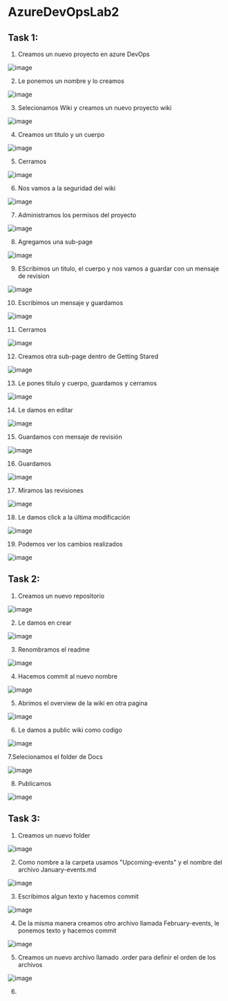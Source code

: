 # AzureDevOpsLab2
## Task 1:
1. Creamos un nuevo proyecto en azure DevOps

![image](https://github.com/CristianAlvarez-b/AzureDevOpsLab2/assets/134233917/f14dab3c-11bb-4db6-a8cc-191c6dd994df)
 
2. Le ponemos un nombre y lo creamos

![image](https://github.com/CristianAlvarez-b/AzureDevOpsLab2/assets/134233917/e3749a95-44f7-4cc6-9101-50a7dbe13e38)

3. Selecionamos Wiki y creamos un nuevo proyecto wiki

![image](https://github.com/CristianAlvarez-b/AzureDevOpsLab2/assets/134233917/8a723fde-90c5-4457-888d-3b96b714ad7c)

4. Creamos un titulo y un cuerpo

![image](https://github.com/CristianAlvarez-b/AzureDevOpsLab2/assets/134233917/703fdefd-26df-4557-bfa9-6a640960f014)

5. Cerramos

![image](https://github.com/CristianAlvarez-b/AzureDevOpsLab2/assets/134233917/93256b05-3dbf-4734-836d-b32479fbade8)

6.  Nos vamos a la seguridad del wiki

![image](https://github.com/CristianAlvarez-b/AzureDevOpsLab2/assets/134233917/0d3bbcec-b355-41e4-b520-e24e675bc8f9)

7.  Administramos los permisos del proyecto

![image](https://github.com/CristianAlvarez-b/AzureDevOpsLab2/assets/134233917/0710f0fa-11ec-49d9-b44c-adc87bab6c6c)

8.  Agregamos una sub-page

![image](https://github.com/CristianAlvarez-b/AzureDevOpsLab2/assets/134233917/65b15595-2d22-47f0-8675-dd593fb13a02)

9.  EScribimos un titulo, el cuerpo y nos vamos a guardar con un mensaje de revision

![image](https://github.com/CristianAlvarez-b/AzureDevOpsLab2/assets/134233917/e4083c2b-7333-4156-8d73-f0e0d4e085cc)

10.  Escribimos un mensaje y guardamos

![image](https://github.com/CristianAlvarez-b/AzureDevOpsLab2/assets/134233917/065ca998-fa89-44e6-b89e-d0bf109dd54a)

11.  Cerramos

![image](https://github.com/CristianAlvarez-b/AzureDevOpsLab2/assets/134233917/fd73645c-d63d-4eec-a543-0d42efd14136)

12.  Creamos otra sub-page dentro de Getting Stared

![image](https://github.com/CristianAlvarez-b/AzureDevOpsLab2/assets/134233917/62538cf8-12f3-4ef3-adcf-8885e9ad2c1c)

13.  Le pones titulo y cuerpo, guardamos y cerramos

![image](https://github.com/CristianAlvarez-b/AzureDevOpsLab2/assets/134233917/80a2c43a-8f75-4600-a830-4c97e869479b)

14.  Le damos en editar

![image](https://github.com/CristianAlvarez-b/AzureDevOpsLab2/assets/134233917/18b0f08d-13b0-4d42-9776-7b254823d84a)

15.  Guardamos con mensaje de revisión

![image](https://github.com/CristianAlvarez-b/AzureDevOpsLab2/assets/134233917/e9e3b0da-c46c-4bd1-ba6b-d72ea9a40cf9)

16.  Guardamos

![image](https://github.com/CristianAlvarez-b/AzureDevOpsLab2/assets/134233917/853410d0-773e-4c48-bb82-afc30c291644)

17.  Miramos las revisiones

![image](https://github.com/CristianAlvarez-b/AzureDevOpsLab2/assets/134233917/146c7895-ea82-4e7e-bdb1-d995a7396b1b)

18. Le damos click a la última modificación

![image](https://github.com/CristianAlvarez-b/AzureDevOpsLab2/assets/134233917/477f15b4-d756-4b27-a5b4-25e9164af90b)

19. Podemos ver los cambios realizados

![image](https://github.com/CristianAlvarez-b/AzureDevOpsLab2/assets/134233917/cc7fc0b0-d6b0-4afe-b685-0bcdba3da37d)

## Task 2:
1. Creamos un nuevo repositorio

![image](https://github.com/CristianAlvarez-b/AzureDevOpsLab2/assets/134233917/00310beb-0b5b-49c1-b7e0-c964169bd859)

2. Le damos en crear

![image](https://github.com/CristianAlvarez-b/AzureDevOpsLab2/assets/134233917/0f863910-3c3f-41ce-805c-55a9898ce2ed)

3. Renombramos el readme

![image](https://github.com/CristianAlvarez-b/AzureDevOpsLab2/assets/134233917/70a37d2f-750d-4dd8-90f3-45786fc26719)

4. Hacemos commit al nuevo nombre

![image](https://github.com/CristianAlvarez-b/AzureDevOpsLab2/assets/134233917/4eafd1e1-fce4-4c91-92f0-a3a4e6c488d6)

5. Abrimos el overview de la wiki en otra pagina

![image](https://github.com/CristianAlvarez-b/AzureDevOpsLab2/assets/134233917/98dc9e5e-29aa-49fd-bed3-9b46acc99f00)

6. Le damos a public wiki como codigo

![image](https://github.com/CristianAlvarez-b/AzureDevOpsLab2/assets/134233917/6d0611eb-ba8e-451d-a947-dfa310c28743)

7.Selecionamos el folder de Docs

![image](https://github.com/CristianAlvarez-b/AzureDevOpsLab2/assets/134233917/3cd1e463-207f-4de6-ac0c-15e7c73029c9)

8. Publicamos

![image](https://github.com/CristianAlvarez-b/AzureDevOpsLab2/assets/134233917/4de5ed42-8be7-4dd7-b2ab-cd8bb8990ba8)

## Task 3:
1. Creamos un nuevo folder

![image](https://github.com/CristianAlvarez-b/AzureDevOpsLab2/assets/134233917/5edb22e3-d44c-417c-9d82-c3eddb75bfb6)

2. Como nombre a la carpeta usamos "Upcoming-events" y el nombre del archivo January-events.md

![image](https://github.com/CristianAlvarez-b/AzureDevOpsLab2/assets/134233917/c0a51e34-46ca-4b28-8939-29bafd0b0493)

3. Escribimos algun texto y hacemos commit

![image](https://github.com/CristianAlvarez-b/AzureDevOpsLab2/assets/134233917/648cd310-c0b8-4c4e-83e0-40668605f273)

4. De la misma manera creamos otro archivo llamada February-events, le ponemos texto y hacemos commit

![image](https://github.com/CristianAlvarez-b/AzureDevOpsLab2/assets/134233917/c899f99a-bddb-4944-bdd9-553e318622e7)

5. Creamos un nuevo archivo llamado .order para definir el orden de los archivos

![image](https://github.com/CristianAlvarez-b/AzureDevOpsLab2/assets/134233917/b5e5a0c5-1983-43c3-be67-5730ba5792ca)

6. 
